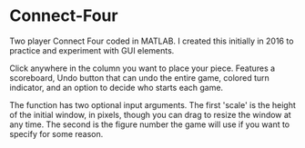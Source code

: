 # Connect-Four
Two player Connect Four coded in MATLAB. I created this initially in 2016 to practice and experiment with GUI elements.

Click anywhere in the column you want to place your piece. Features a scoreboard, Undo button that can undo the entire game, colored turn indicator, and an option to decide who starts each game.

The function has two optional input arguments. The first 'scale' is the height of the initial window, in pixels, though you can drag to resize the window at any time. The second is the figure number the game will use if you want to specify for some reason.